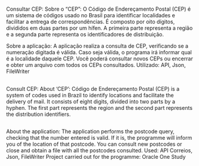 #
Consultar CEP: Sobre o “CEP”: O Código de Endereçamento Postal (CEP) é um sistema de códigos usado no Brasil para identificar localidades e facilitar a entrega de correspondências. É composto por oito dígitos, divididos em duas partes por um hífen. A primeira parte representa a região e a segunda parte representa os identificadores de distribuição.

Sobre a aplicação: A aplicação realiza a consulta de CEP, verificando se a numeração digitada é válida. Caso seja válida, o programa irá informar qual é a localidade daquele CEP. Você poderá consultar novos CEPs ou encerrar e obter um arquivo com todos os CEPs consultados. 
Utilizado: API, Json, FileWriter
##
Consult CEP: About ‘CEP’: Código de Endereçamento Postal (CEP) is a system of codes used in Brazil to identify locations and facilitate the delivery of mail. It consists of eight digits, divided into two parts by a hyphen. The first part represents the region and the second part represents the distribution identifiers.

##
About the application: The application performs the postcode query, checking that the number entered is valid. If it is, the programme will inform you of the location of that postcode. You can consult new postcodes or close and obtain a file with all the postcodes consulted. 
Used: API Correios, Json, FileWriter
Project carried out for the programme: Oracle One Study
